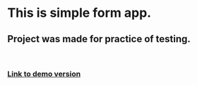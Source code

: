 <h1>This is simple form app.</h1>

<h2>Project was made for practice of testing.</h2>

</br>

<h3><a href="https://p6te.github.io/form-app-tests/">Link to demo version</a></h3>
